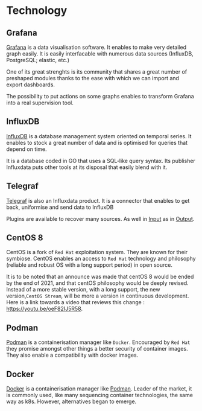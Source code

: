 # Technology

## Grafana

[Grafana](https://grafana.com/) is a data visualisation software. It enables to make very detailed graph easily. It is easily interfacable with numerous data sources (InfluxDB, PostgreSQL; elastic, etc.)

One of its great strenghts is its community that shares a great number of preshaped modules thanks to the ease with which we can import and export dashboards.

The possibility to put actions on some graphs enables to transform Grafana into a real supervision tool.

## InfluxDB

[InfluxDB](https://www.influxdata.com/products/influxdb/) is a database management system oriented on temporal series. It enables to stock a great number of data and is optimised for queries that depend on time.

It is a database coded in GO that uses a SQL-like query syntax. Its publisher Influxdata puts other tools at its disposal that easily blend with it.

## Telegraf

[Telegraf](https://www.influxdata.com/time-series-platform/telegraf/) is also an Influxdata product. It is a connector that enables to get back, uniformise and send data to InfluxDB

Plugins are available to recover many sources. As well in [Input](https://github.com/influxdata/telegraf/tree/master/plugins/inputs) as in [Output](https://github.com/influxdata/telegraf/tree/master/plugins/outputs).

## CentOS 8

CentOS is a fork of `Red Hat` exploitation system. They are known for their symbiose. CentOS enables an access to `Red Hat` technology and philosophy (reliable and robust OS with a long support period) in open source.

It is to be noted that an announce was made that centOS 8 would be ended by the end of 2021, and that centOS philosophy would be deeply revised. Instead of a more stable version, with a long support, the new version,`CentOS Stream`, will be more a version in continuous development. Here is a link towards a video that reviews this change : https://youtu.be/oeF82IJ5R58.

## Podman

[Podman](https://podman.io/) is a containerisation manager like `Docker`. Encouraged by `Red Hat` they promise amongst other things a better security of container images. They also enable a compatibility with docker images.

## Docker

[Docker](https://www.docker.com/) is a containerisation manager like [Podman](./iot/Technologies#podman). Leader of the market, it is commonly used, like many sequencing container technologies, the same way as k8s. However, alternatives began to emerge.
